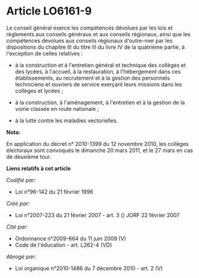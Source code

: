 # Article LO6161-9

Le conseil général exerce les compétences dévolues par les lois et règlements aux conseils généraux et aux conseils
régionaux, ainsi que les compétences dévolues aux conseils régionaux d'outre-mer par les dispositions du chapitre III du
titre III du livre IV de la quatrième partie, à l'exception de celles relatives :

- à la construction et à l'entretien général et technique des collèges et des lycées, à l'accueil, à la restauration, à
l'hébergement dans ces établissements, au recrutement et à la gestion des personnels techniciens et ouvriers de service
exerçant leurs missions dans les collèges et lycées ;

- à la construction, à l'aménagement, à l'entretien et à la gestion de la voirie classée en route nationale ;

- à la lutte contre les maladies vectorielles.

**Nota:**

En application du décret n° 2010-1399 du 12 novembre 2010, les collèges électoraux sont convoqués le dimanche 20 mars 2011,
et le 27 mars en cas de deuxième tour.

**Liens relatifs à cet article**

_Codifié par_:

  - Loi n°96-142 du 21 février 1996

_Créé par_:

  - Loi n°2007-223 du 21 février 2007 - art. 3 () JORF 22 février 2007

_Cité par_:

  - Ordonnance n°2009-664 du 11 juin 2009 (V)
  - Code de l'éducation - art. L262-4 (VD)

_Abrogé par_:

  - Loi organique n°2010-1486 du 7 décembre 2010 - art. 2 (V)
